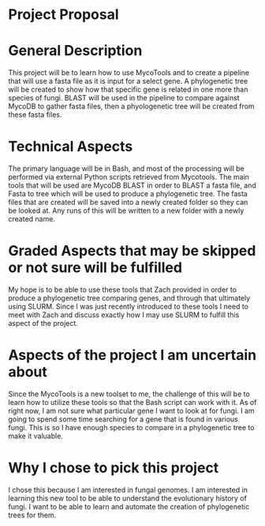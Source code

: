 # Project Proposal


# General Description

This project will be to learn how to use MycoTools and to create a pipeline that will use a fasta file as it is input for a select gene. A phylogenetic tree will be created to show how that specific gene is related in one more than species of fungi. BLAST will be used in the pipeline to compare against MycoDB to gather fasta files, then a phyologenetic tree will be created from these fasta files.


# Technical Aspects

The primary language will be in Bash, and most of the processing will be performed via external Python scripts retrieved from Mycotools. The main tools that will be used are MycoDB BLAST in order to BLAST a fasta file, and Fasta to tree which will be used to produce a phylogenetic tree. The fasta files that are created will be saved into a newly created folder so they can be looked at. Any runs of this will be written to a new folder with a newly created name.


# Graded Aspects that may be skipped or not sure will be fulfilled

My hope is to be able to use these tools that Zach provided in order to produce a phylogenetic tree comparing genes, and through that ultimately using SLURM. Since I was just recently introduced to these tools I need to meet with Zach and discuss exactly how I may use SLURM to fulfill this aspect of the project. 

# Aspects of the project I am uncertain about

Since the MycoTools is a new toolset to me, the challenge of this will be to learn how to utilize these tools so that the Bash script can work with it. As of right now, I am not sure what particular gene I want to look at for fungi. I am going to spend some time searching for a gene that is found in various fungi. This is so I have enough species to compare in a phylogenetic tree to make it valuable. 

# Why I chose to pick this project

I chose this because I am interested in fungal genomes. I am interested in learning this new tool to be able to understand the evolutionary history of fungi. I want to be able to learn and automate the creation of phylogenetic trees for them. 


